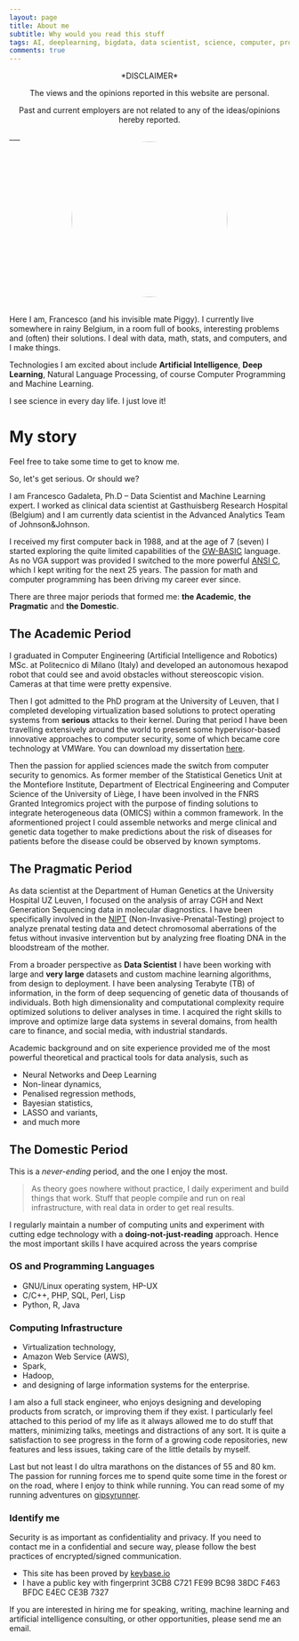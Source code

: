 ```yaml
---
layout: page
title: About me
subtitle: Why would you read this stuff 
tags: AI, deeplearning, bigdata, data scientist, science, computer, programming 
comments: true
---
```


<center>
*DISCLAIMER*
</center>

<center>
<p>The views and the opinions reported in this website are personal.</p>
<p>Past and current employers are not related to any of the ideas/opinions hereby reported.</p>
</center>
___


    
<center> <img src="https://worldofpiggy.github.io/img/profile_small.jpg" width="280px" style="border-radius: 50%; background-position: 50%; background-repeat: no-repeat;"/> </center>
<br />


Here I am, Francesco (and his invisible mate Piggy). I currently live somewhere in rainy Belgium, in a room full of books, interesting problems and (often) their solutions. I deal with data, math, stats, and computers, and I make things. 

Technologies I am excited about include **Artificial Intelligence**, **Deep Learning**, Natural Language Processing, of course Computer Programming and Machine Learning.

I see science in every day life. I just love it!


# My story

Feel free to take some time to get to know me.

So, let's get serious. Or should we? 

I am Francesco Gadaleta, Ph.D – Data Scientist and Machine Learning expert. I worked as clinical data scientist at Gasthuisberg Research Hospital (Belgium) and I am currently data scientist in the Advanced Analytics Team of Johnson&Johnson.

I received my first computer back in 1988, and at the age of 7 (seven) I started exploring the quite limited capabilities of the [GW-BASIC](https://en.wikipedia.org/wiki/GW-BASIC) language. As no VGA support was provided I switched to the more powerful [ANSI C](https://en.wikipedia.org/wiki/ANSI_C), which I kept writing for the next 25 years. The passion for math and computer programming has been driving my career ever since. 

There are three major periods that formed me: **the Academic**, **the Pragmatic** and **the Domestic**.

## The Academic Period
I graduated in Computer Engineering (Artificial Intelligence and Robotics) MSc. at Politecnico di Milano (Italy) and developed an autonomous hexapod robot that could see and avoid obstacles without stereoscopic vision. Cameras at that time were pretty expensive.

Then I got admitted to the PhD program at the University of Leuven, that I completed developing virtualization based solutions to protect operating systems from **serious** attacks to their kernel. During that period I have been travelling extensively around the world to present some hypervisor-based innovative approaches to computer security, some of which became core technology at VMWare. 
You can download my dissertation [here](https://lirias.kuleuven.be/bitstream/123456789/413219/1/phd+dissertation.pdf).

Then the passion for applied sciences made the switch from computer security to genomics.
As former member of the Statistical Genetics Unit at the Montefiore Institute, Department of Electrical Engineering and Computer Science of the University of Liège, I have been involved in the FNRS Granted Integromics project with the purpose of finding solutions to integrate heterogeneous data (OMICS) within a common framework. In the aformentioned project I could assemble networks and merge clinical and genetic data together to make predictions about the risk of diseases for patients before the disease could be observed by known symptoms. 



## The Pragmatic Period

As data scientist at the Department of Human Genetics at the University Hospital UZ Leuven, I focused on the analysis of array CGH and Next Generation Sequencing data in molecular diagnostics. I have been specifically involved in the [NIPT](https://en.wikipedia.org/wiki/Prenatal_diagnosis) (Non-Invasive-Prenatal-Testing) project to analyze prenatal testing data and detect chromosomal aberrations of the fetus without invasive intervention but by analyzing free floating DNA in the bloodstream of the mother.


From a broader perspective as **Data Scientist** I have been working with large and **very large** datasets and custom machine learning algorithms, from design to deployment. I have been analysing Terabyte (TB) of information, in the form of deep sequencing of genetic data of thousands of individuals. Both high dimensionality and computational complexity require optimized solutions to deliver analyses in time. I acquired the right skills to improve and optimize large data systems in several domains, from health care to finance, and social media, with industrial standards.

Academic background and on site experience provided me of the most powerful theoretical and practical tools for data analysis, such as

-  Neural Networks and Deep Learning
-  Non-linear dynamics,
-  Penalised regression methods,
-  Bayesian statistics,
-  LASSO and variants,
-  and much more


## The Domestic Period 

This is a *never-ending* period, and the one I enjoy the most. 

> As theory goes nowhere without practice, I daily experiment and build things that work. Stuff that people compile and run on real infrastructure, with real data in order to get real results. 

I regularly maintain a number of computing units and experiment with cutting edge technology with a **doing-not-just-reading** approach.
Hence the most important skills I have acquired across the years comprise 


### OS and Programming Languages

- GNU/Linux operating system, HP-UX
- C/C++, PHP, SQL, Perl, Lisp
- Python, R, Java

### Computing Infrastructure
- Virtualization technology,
- Amazon Web Service (AWS), 
- Spark, 
- Hadoop, 
- and designing of large information systems for the enterprise.

I am also a full stack engineer, who enjoys designing and developing products from scratch, or improving them if they exist. I particularly feel attached to this period of my life as it always allowed me to do stuff that matters, minimizing talks, meetings and distractions of any sort. It is quite a satisfaction to see progress in the form of a growing code repositories, new features and less issues, taking care of the little details by myself.

Last but not least I do ultra marathons on the distances of 55 and 80 km. The passion for running forces me to spend quite some time in the forest or on the road, where I enjoy to think while running. You can read some of my running adventures on [gipsyrunner](http://www.gipsyrunner.com).


### Identify me
Security is as important as confidentiality and privacy. If you need to contact me in a confidential and secure way, please follow the best practices of encrypted/signed
communication.

- This site has been proved by [keybase.io](https://keybase.io/fragadaleta)
- I have a public key with fingerprint 3CB8 C721 FE99 BC98 38DC  F463 BFDC E4EC CE3B 7327


If you are interested in hiring me for speaking, writing, machine learning and artificial intelligence consulting, or other opportunities, please send me an email. 
